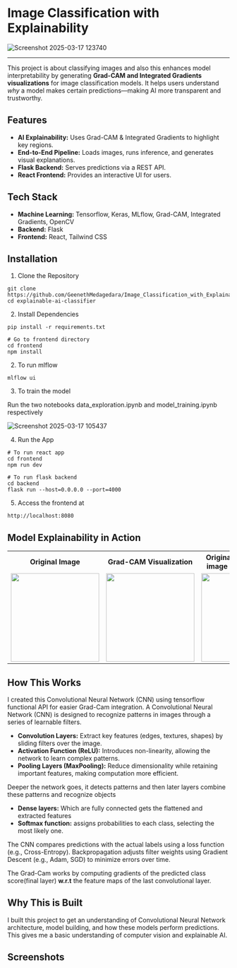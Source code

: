 # Image Classification with Explainability

![Screenshot 2025-03-17 123740](https://github.com/user-attachments/assets/f09607dc-6d4e-4963-95bb-223d87942820)

---

This project is about classifying images and also this enhances model interpretability by generating **Grad-CAM and Integrated Gradients visualizations** for image classification models. It helps users understand *why* a model makes certain predictions—making AI more transparent and trustworthy.

## Features

- **AI Explainability:** Uses Grad-CAM & Integrated Gradients to highlight key regions.
- **End-to-End Pipeline:** Loads images, runs inference, and generates visual explanations. 
- **Flask Backend:** Serves predictions via a REST API.
- **React Frontend:** Provides an interactive UI for users.

## Tech Stack

- **Machine Learning:** Tensorflow, Keras, MLflow, Grad-CAM, Integrated Gradients, OpenCV
- **Backend:** Flask
- **Frontend:** React, Tailwind CSS  
  

## Installation

1. Clone the Repository
```
git clone https://github.com/GeenethMedagedara/Image_Classification_with_Explainability.git
cd explainable-ai-classifier
```

2. Install Dependencies
```
pip install -r requirements.txt

# Go to frontend directory
cd frontend
npm install
```

2. To run mlflow
```
mlflow ui
```

3. To train the model

Run the two notebooks data_exploration.ipynb and model_training.ipynb respectively 

![Screenshot 2025-03-17 105437](https://github.com/user-attachments/assets/d2fc06eb-6a32-4e96-92b1-05f34004b011)

4. Run the App
```
# To run react app
cd frontend 
npm run dev

# To run flask backend
cd backend
flask run --host=0.0.0.0 --port=4000
```

5. Access the frontend at
```
http://localhost:8080
```

## Model Explainability in Action

<table>
  <tr>
    <th>Original Image</th>
    <th>Grad-CAM Visualization</th>
    <th>Original Superimposed image with Grad-CAM</th>
    <th>Integrated Gradients</th>
  </tr>
  <tr>
    <td><img src="![United_Airlines_Boeing_777-200_Meulemans](https://github.com/user-attachments/assets/7ff969df-baea-4a95-8f8b-f0c9cf5fb9f5)
" width="200"></td>
    <td><img src="![output2](https://github.com/user-attachments/assets/6c5b268e-77b4-4cee-a9f8-e2384e2126e8)
" width="200"></td>
    <td><img src="![output](https://github.com/user-attachments/assets/18c6de0d-c842-4d9c-ba11-f100d4bff5d9)
" width="200"></td>
    <td><img src="![output](https://github.com/user-attachments/assets/d63236e7-e08d-4766-a259-bb96142f67b7)
" width="200"></td>
  </tr>
</table>

## How This Works
I created this Convolutional Neural Network (CNN) using tensorflow functional API for easier Grad-Cam integration.
A Convolutional Neural Network (CNN) is designed to recognize patterns in images through a series of learnable filters.
- **Convolution Layers:** Extract key features (edges, textures, shapes) by sliding filters over the image.
- **Activation Function (ReLU):** Introduces non-linearity, allowing the network to learn complex patterns.
- **Pooling Layers (MaxPooling):** Reduce dimensionality while retaining important features, making computation more efficient.

Deeper the network goes, it detects patterns and then later layers combine these patterns and recognize objects

- **Dense layers:** Which are fully connected gets the flattened and extracted features
- **Softmax function:** assigns probabilities to each class, selecting the most likely one.

The CNN compares predictions with the actual labels using a loss function (e.g., Cross-Entropy).
Backpropagation adjusts filter weights using Gradient Descent (e.g., Adam, SGD) to minimize errors over time.

The Grad-Cam works by computing gradients of the predicted class score(final layer) **w.r.t** the feature maps of the last convolutional layer.
## Why This is Built

I built this project to get an understanding of Convolutional Neural Network architecture, model building, and how these models perform predictions. This gives me a basic understanding of computer vision and explainable AI.

## Screenshots


